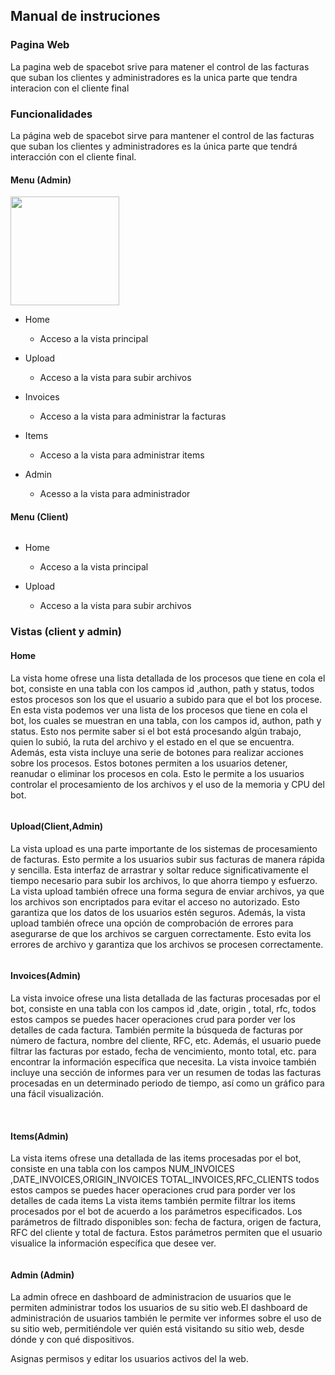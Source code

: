 ## Manual de instruciones

### Pagina Web

La pagina web de spacebot srive para matener el control de las facturas que suban los clientes y administradores es la unica parte que tendra interacion con el cliente final 

#### 

### Funcionalidades

La página web de spacebot sirve para mantener el control de las facturas que
suban los clientes y administradores es la única parte que tendrá interacción
con el cliente final.

#### Menu (Admin)

<img title="" src="assets/2022-12-15-14-24-23-image.png" alt="" width="174" data-align="left">

- Home 
  
  - Acceso a la vista principal

- Upload 
  
  - Acceso a la vista para subir archivos

- Invoices
  
  - Acceso a la vista para administrar la facturas

- Items
  
  - Acceso a la vista para administrar items

- Admin 
  
  - Acesso a la vista para administrador

#### Menu (Client)

<img title="" src="assets\2022-12-15-14-31-27-image.png">

- Home
  
  - Acceso a la vista principal

- Upload
  
  - Acceso a la vista para subir archivos

### Vistas (client y admin)

#### Home

La vista home ofrese una lista detallada de los procesos que tiene en cola el bot, consiste en una tabla con los campos id ,authon, path y status, todos estos procesos son los que el usuario a subido para que el bot los procese. En esta vista podemos ver una lista de los procesos que tiene en cola el bot, los cuales se muestran en una tabla, con los campos id, authon, path y status. Esto nos permite saber si el bot está procesando algún trabajo, quien lo subió, la ruta del archivo y el estado en el que se encuentra. Además, esta vista incluye una serie de botones para realizar acciones sobre los procesos. Estos botones permiten a los usuarios detener, reanudar o eliminar los procesos en cola. Esto le permite a los usuarios controlar el procesamiento de los archivos y el uso de la memoria y CPU del bot.

<img title="" src="assets\2022-12-15-14-38-27-image.png">

#### Upload(Client,Admin)

La vista upload es una parte importante de los sistemas de procesamiento de facturas. Esto permite a los usuarios subir sus facturas de manera rápida y sencilla. Esta interfaz de arrastrar y soltar reduce significativamente el tiempo necesario para subir los archivos, lo que ahorra tiempo y esfuerzo. La vista upload también ofrece una forma segura de enviar archivos, ya que los archivos son encriptados para evitar el acceso no autorizado. Esto garantiza que los datos de los usuarios estén seguros. Además, la vista upload también ofrece una opción de comprobación de errores para asegurarse de que los archivos se carguen correctamente. Esto evita los errores de archivo y garantiza que los archivos se procesen correctamente.

<img title="" src="assets\2022-12-15-14-45-39-image.png">

#### Invoices(Admin)

La vista invoice ofrese una lista detallada de las facturas procesadas por el bot, consiste en una tabla con los campos id ,date, origin , total, rfc, todos estos campos se puedes hacer operaciones crud para porder ver los detalles de cada factura. También permite la búsqueda de facturas por número de factura, nombre del cliente, RFC, etc. Además, el usuario puede filtrar las facturas por estado, fecha de vencimiento, monto total, etc. para encontrar la información específica que necesita. La vista invoice también incluye una sección de informes para ver un resumen de todas las facturas procesadas en un determinado periodo de tiempo, así como un gráfico para una fácil visualización.

<img title="" src="assets\2022-12-15-14-51-40-image.png">

<img title="" src="assets\2022-12-15-14-53-16-image.png">

#### Items(Admin)

La vista items ofrese una detallada de las items procesadas por el bot, consiste en una tabla con los campos NUM_INVOICES ,DATE_INVOICES,ORIGIN_INVOICES TOTAL_INVOICES,RFC_CLIENTS todos estos campos se puedes hacer operaciones crud para porder ver los detalles de cada items La vista items también permite filtrar los items procesados por el bot de acuerdo a los parámetros especificados. Los parámetros de filtrado disponibles son: fecha de factura, origen de factura, RFC del cliente y total de factura. Estos parámetros permiten que el usuario visualice la información específica que desee ver.

<img title="" src="assets\2022-12-15-15-27-52-image.png">

#### Admin (Admin)

La admin ofrece en dashboard de administracion de usuarios que le permiten administrar todos los usuarios de su sitio web.El dashboard de administración de usuarios también le permite ver informes sobre el uso de su sitio web, permitiéndole ver quién está visitando su sitio web, desde dónde y con qué dispositivos.

Asignas permisos y editar los usuarios activos del la web.

<img title="" src="assets\2022-12-15-15-28-45-image.png">
